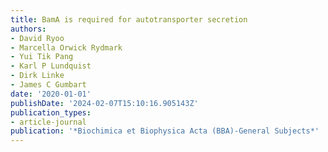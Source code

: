 ```yaml
---
title: BamA is required for autotransporter secretion
authors:
- David Ryoo
- Marcella Orwick Rydmark
- Yui Tik Pang
- Karl P Lundquist
- Dirk Linke
- James C Gumbart
date: '2020-01-01'
publishDate: '2024-02-07T15:10:16.905143Z'
publication_types:
- article-journal
publication: '*Biochimica et Biophysica Acta (BBA)-General Subjects*'
---
```

